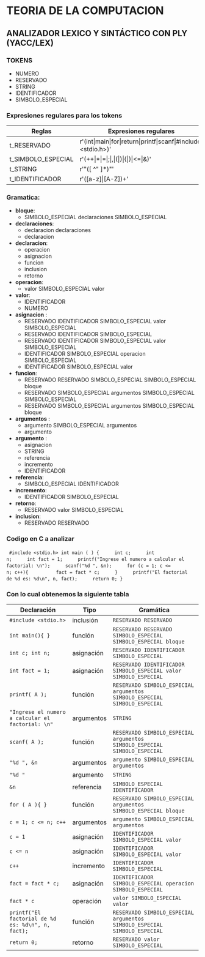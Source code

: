 
# TEORIA DE LA COMPUTACION

  

## ANALIZADOR LEXICO Y SINTÁCTICO CON PLY (YACC/LEX)

  

### TOKENS
- NUMERO
- RESERVADO
- STRING
- IDENTIFICADOR
- SIMBOLO_ESPECIAL  

### Expresiones regulares para los tokens 
| Reglas|         Expresiones regulares       |
|----------|----------------------------|
| t_RESERVADO | r'(int&#124;main&#124;for&#124;return&#124;printf&#124;scanf&#124;\#include&#124;\<stdio.h\>)' |
| t_SIMBOLO_ESPECIAL | r'(\+\+&#124;\*&#124;\=&#124;\;&#124;\,&#124;\(&#124;\)&#124;\{&#124;\}&#124;\<=&#124;\&)'   |
| t_STRING | r'"([ ^" ]*)"'   |
| t_IDENTIFICADOR | r'([a-z]&#124;[A-Z])+'   | 

### Gramatica:

- **bloque**:
	- SIMBOLO_ESPECIAL declaraciones SIMBOLO_ESPECIAL 
- **declaraciones**:
	- declaracion declaraciones 
	- declaracion
- **declaracion**:
	- operacion 
	- asignacion
	- funcion 
	- inclusion
	- retorno
- **operacion**:
	- valor SIMBOLO_ESPECIAL valor
- **valor**:
  - IDENTIFICADOR
  - NUMERO
- **asignacion** : 
  - RESERVADO IDENTIFICADOR SIMBOLO_ESPECIAL valor SIMBOLO_ESPECIAL
  - RESERVADO IDENTIFICADOR SIMBOLO_ESPECIAL
  - RESERVADO IDENTIFICADOR SIMBOLO_ESPECIAL valor SIMBOLO_ESPECIAL 
  - IDENTIFICADOR SIMBOLO_ESPECIAL operacion SIMBOLO_ESPECIAL
  - IDENTIFICADOR SIMBOLO_ESPECIAL valor
- **funcion**:
	- RESERVADO RESERVADO SIMBOLO_ESPECIAL SIMBOLO_ESPECIAL bloque 
	- RESERVADO SIMBOLO_ESPECIAL argumentos SIMBOLO_ESPECIAL SIMBOLO_ESPECIAL 
	- RESERVADO SIMBOLO_ESPECIAL argumentos SIMBOLO_ESPECIAL bloque
- **argumentos** :
	- argumento SIMBOLO_ESPECIAL argumentos
	- argumento
- **argumento** :
	- asignacion 
	- STRING 
	- referencia 
	- incremento 
	- IDENTIFICADOR
- **referencia**:
	- SIMBOLO_ESPECIAL IDENTIFICADOR
- **incremento**:
	- IDENTIFICADOR SIMBOLO_ESPECIAL
- **retorno**:
	- RESERVADO valor SIMBOLO_ESPECIAL
- **inclusion**:
	- RESERVADO RESERVADO

 ### Codigo en C a analizar
 <code> #include <stdio.h>
int main ( ) {
ㅤㅤㅤint c;
ㅤㅤㅤint n;
ㅤㅤㅤint fact = 1;
ㅤㅤㅤprintf("Ingrese el numero a calcular el factorial: \n");
ㅤㅤㅤscanf("%d ", &n); 
ㅤㅤㅤfor (c = 1; c <= n; c++){ 
ㅤㅤㅤㅤㅤㅤfact = fact * c; 
ㅤㅤㅤ}
ㅤㅤㅤprintf("El factorial de %d es: %d\n", n, fact);
ㅤㅤㅤreturn 0;
}
 </code>
 
### Con lo cual obtenemos la siguiente tabla
<table><thead><tr><th>Declaración</th><th>Tipo</th><th>Gramática</th></tr></thead><tbody><tr><td><code>#include &lt;stdio.h&gt;</code></td><td>inclusión</td><td><code>RESERVADO RESERVADO</code></td></tr><tr><td><code>int main(){ }</code></td><td>función</td><td><code>RESERVADO RESERVADO SIMBOLO_ESPECIAL SIMBOLO_ESPECIAL bloque</code></td></tr><tr><td><code>int c; int n;</code></td><td>asignación</td><td><code>RESERVADO IDENTIFICADOR SIMBOLO_ESPECIAL</code></td></tr><tr><td><code>int fact = 1;</code></td><td>asignación</td><td><code>RESERVADO IDENTIFICADOR SIMBOLO_ESPECIAL valor SIMBOLO_ESPECIAL</code></td></tr><tr><td><code>printf( A );</code></td><td>función</td><td><code>RESERVADO SIMBOLO_ESPECIAL argumentos SIMBOLO_ESPECIAL SIMBOLO_ESPECIAL</code></td></tr><tr><td><code>"Ingrese el numero a calcular el factorial: \n"</code></td><td>argumentos</td><td><code>STRING</code></td></tr><tr><td><code>scanf( A );</code></td><td>función</td><td><code>RESERVADO SIMBOLO_ESPECIAL argumentos SIMBOLO_ESPECIAL SIMBOLO_ESPECIAL</code></td></tr><tr><td><code>"%d ", &amp;n</code></td><td>argumentos</td><td><code>argumento SIMBOLO_ESPECIAL argumentos</code></td></tr><tr><td><code>"%d "</code></td><td>argumento</td><td><code>STRING</code></td></tr><tr><td><code>&amp;n</code></td><td>referencia</td><td><code>SIMBOLO_ESPECIAL IDENTIFICADOR</code></td></tr><tr><td><code>for ( A ){ }</code></td><td>función</td><td><code>RESERVADO SIMBOLO_ESPECIAL argumentos SIMBOLO_ESPECIAL bloque</code></td></tr><tr><td><code>c = 1; c &lt;= n; c++</code></td><td>argumentos</td><td><code>argumento SIMBOLO_ESPECIAL argumentos</code></td></tr><tr><td><code>c = 1</code></td><td>asignación</td><td><code>IDENTIFICADOR SIMBOLO_ESPECIAL valor</code></td></tr><tr><td><code>c &lt;= n</code></td><td>asignación</td><td><code>IDENTIFICADOR SIMBOLO_ESPECIAL valor</code></td></tr><tr><td><code>c++</code></td><td>incremento</td><td><code>IDENTIFICADOR SIMBOLO_ESPECIAL</code></td></tr><tr><td><code>fact = fact * c;</code></td><td>asignación</td><td><code>IDENTIFICADOR SIMBOLO_ESPECIAL operacion SIMBOLO_ESPECIAL</code></td></tr><tr><td><code>fact * c</code></td><td>operación</td><td><code>valor SIMBOLO_ESPECIAL valor</code></td></tr><tr><td><code>printf("El factorial de %d es: %d\n", n, fact);</code></td><td>función</td><td><code>RESERVADO SIMBOLO_ESPECIAL argumentos SIMBOLO_ESPECIAL SIMBOLO_ESPECIAL</code></td></tr><tr><td><code>return 0;</code></td><td>retorno</td><td><code>RESERVADO valor SIMBOLO_ESPECIAL</code></td></tr></tbody></table>